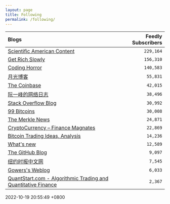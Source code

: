 ```yaml
---
layout: page
title: Following
permalink: /following/
---
```

| Blogs | Feedly Subscribers |
|:--- | ---:|
| [Scientific American Content](http://www.scientificamerican.com) | <code>229,164</code> |
| [Get Rich Slowly](https://www.getrichslowly.org) | <code>156,310</code> |
| [Coding Horror](https://blog.codinghorror.com/) | <code>140,583</code> |
| [月光博客](https://www.williamlong.info/) | <code>55,831</code> |
| [The Coinbase](https://blog.coinbase.com?source=rss----c114225aeaf7---4) | <code>42,015</code> |
| [阮一峰的网络日志](http://www.ruanyifeng.com/blog/) | <code>38,496</code> |
| [Stack Overflow Blog](https://stackoverflow.blog) | <code>30,992</code> |
| [99 Bitcoins](https://99bitcoins.com/) | <code>30,008</code> |
| [The Merkle News](https://themerkle.com/) | <code>24,871</code> |
| [CryptoCurrency – Finance Magnates](https://www.financemagnates.com/) | <code>22,869</code> |
| [Bitcoin Trading Ideas, Analysis](https://btctrading.wordpress.com) | <code>14,236</code> |
| [What's new](https://terrytao.wordpress.com) | <code>12,589</code> |
| [The GitHub Blog](https://github.blog/) | <code>9,097</code> |
| [纽约时报中文网](https://cn.nytimes.com) | <code>7,545</code> |
| [Gowers's Weblog](https://gowers.wordpress.com) | <code>6,033</code> |
| [QuantStart.com - Algorithmic Trading and Quantitative Finance](https://quantstart.com/) | <code>2,367</code> |

2022-10-19 20:55:49 +0800
